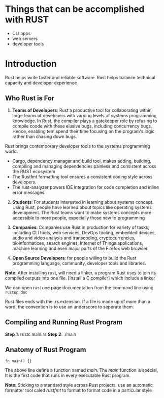 # Things that can be accomplished with **RUST**

- CLI apps
- web servers
- developer tools

# Introduction

Rust helps write faster and reliable software. Rust helps balance technical capacity and developer experience

## Who Rust is For

1. **Teams of Developers**: Rust a productive tool for collaborating within large teams of developers with varying levels of systems programming knowledge. In Rust, the compiler plays a gatekeeper role by refusing to compile coode with these elusive bugs, including concurrency bugs. Hence, enabling tem spend their time focusing on the program's logic rather than chasing down bugs.

Rust brings contemporary developer tools to the systems programming world.

- Cargo, dependency manager and build tool, makes adding, building, compiling and managing dependencies painless and consistent across the RUST ecosystem
- The Rustfmt formatting tool ensures a consistent coding style across developers.
- The rust-analyzer powers IDE integration for code completion and inline error messages

2. **Students**: For students interested in learning about systems concept. Using Rust, people have learned about topics like operating systems development. The Rust teams want to make systems concepts more accessible to more people, especially those new to programming

3. **Companies**: Companies use Rust in production for variety of tasks, including CLI tools, web services, DevOps tooling, embedded devices, audio and video analysis and transcoding, cryptocurrencies, bioinformatices, search engines, Internet of Things applications, machine learning and even major parts of the Firefox web browser.

4. **Open Source Developers**: for people willing to build the Rust programming language, community, developer tools and libraries.

**Note**: After installing rust, will need a linker, a program Rust uses to join its compiled outputs into one file. [Install a C compiler] which include a linker

We can open rust one page documentation from the command line using `rustup doc`

Rust files ends with the .rs extension. If a file is made up of more than a word, the convention is to use an underscore to seperate them.

## Compiling and Running Rust Program

**Step 1**: rustc main.rs
**Step 2**: ./main

## Anatomy of Rust Program

`fn main() {}`

The above line define a function named _main_. The _main_ function is special, It is the first code that runs in every executable Rust program.

**Note**: Sticking to a standard style across Rust projects, use an automatic formatter tool caled _rustfmt_ to format to format code in a particular style

